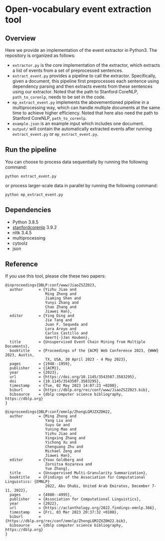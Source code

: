 # Open-vocabulary event extraction tool


## Overview
Here we provide an implementation of the event extractor in Python3. The repository is organized as follows:
- `extractor.py` is the core implementation of the extractor, which extracts a list of events from a set of preprocessed sentences.
- `extract_event.py` provides a pipeline to call the extractor. Specifically, given a document, this pipeline first preprocesses each sentence using dependency parsing and then extracts events from these sentences using our extractor. Noted that the path to Stanford CoreNLP, `path_to_corenlp`, needs to be set in the code. 
- `mp_extract_event.py` implements the abovementioned pipeline in a multiprocessing way, which can handle multiple documents at the same time to achieve higher efficiency. Noted that here also need the path to Stanford CoreNLP, `path_to_corenlp`. 
- `example.json` is an example input which includes one document. 
- `output/` will contain the automatically extracted events after running `extract_event.py` or `mp_extract_event.py`.


## Run the pipeline
You can choose to process data sequentially by running the following command:
```
python extract_event.py 
```

or process larger-scale data in parallel by running the following command:
```
python mp_extract_event.py 
```


## Dependencies
- Python 3.8.5
- [stanfordcorenlp](https://stanfordnlp.github.io/CoreNLP/) 3.9.2
- nltk 3.4.5
- multiprocessing
- cytoolz 
- json

## Reference
If you use this tool, please cite these two papers:
```
@inproceedings{DBLP:conf/www/JiaoZSZZ023,
  author       = {Yizhu Jiao and
                  Ming Zhong and
                  Jiaming Shen and
                  Yunyi Zhang and
                  Chao Zhang and
                  Jiawei Han},
  editor       = {Ying Ding and
                  Jie Tang and
                  Juan F. Sequeda and
                  Lora Aroyo and
                  Carlos Castillo and
                  Geert{-}Jan Houben},
  title        = {Unsupervised Event Chain Mining from Multiple Documents},
  booktitle    = {Proceedings of the {ACM} Web Conference 2023, {WWW} 2023, Austin,
                  TX, USA, 30 April 2023 - 4 May 2023},
  pages        = {1948--1959},
  publisher    = {{ACM}},
  year         = {2023},
  url          = {https://doi.org/10.1145/3543507.3583295},
  doi          = {10.1145/3543507.3583295},
  timestamp    = {Tue, 02 May 2023 14:07:23 +0200},
  biburl       = {https://dblp.org/rec/conf/www/JiaoZSZZ023.bib},
  bibsource    = {dblp computer science bibliography, https://dblp.org}
}
```

```
@inproceedings{DBLP:conf/emnlp/ZhongLGMJZXZ0H22,
  author       = {Ming Zhong and
                  Yang Liu and
                  Suyu Ge and
                  Yuning Mao and
                  Yizhu Jiao and
                  Xingxing Zhang and
                  Yichong Xu and
                  Chenguang Zhu and
                  Michael Zeng and
                  Jiawei Han},
  editor       = {Yoav Goldberg and
                  Zornitsa Kozareva and
                  Yue Zhang},
  title        = {Unsupervised Multi-Granularity Summarization},
  booktitle    = {Findings of the Association for Computational Linguistics: {EMNLP}
                  2022, Abu Dhabi, United Arab Emirates, December 7-11, 2022},
  pages        = {4980--4995},
  publisher    = {Association for Computational Linguistics},
  year         = {2022},
  url          = {https://aclanthology.org/2022.findings-emnlp.366},
  timestamp    = {Fri, 03 Mar 2023 20:37:32 +0100},
  biburl       = {https://dblp.org/rec/conf/emnlp/ZhongLGMJZXZ0H22.bib},
  bibsource    = {dblp computer science bibliography, https://dblp.org}
}
```
